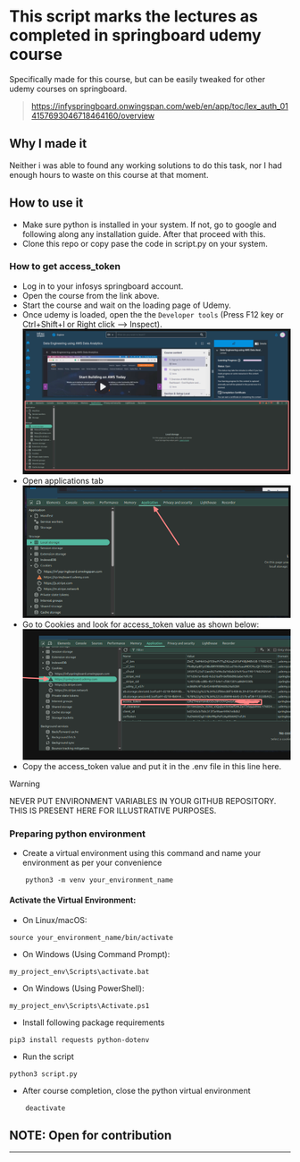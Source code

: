 # This script marks the lectures as completed in springboard udemy course

Specifically made for this course, but can be easily tweaked for other udemy courses on springboard.

> https://infyspringboard.onwingspan.com/web/en/app/toc/lex_auth_014157693046718464160/overview

## Why I made it

Neither i was able to found any working solutions to do this task, nor I had enough hours to waste on this course at that moment.

## How to use it

- Make sure python is installed in your system. If not, go to google and following along any installation guide. After that proceed with this.
- Clone this repo or copy pase the code in script.py on your system.

### How to get access_token

- Log in to your infosys springboard account.
- Open the course from the link above.
- Start the course and wait on the loading page of Udemy.
- Once udemy is loaded, open the the `Developer tools` (Press F12 key or Ctrl+Shift+I or Right click --> Inspect).![alt text](assets/image-1.png)
- Open applications tab![alt text](assets/image-2.png)
- Go to Cookies and look for access_token value as shown below:![alt text](assets/image-3.png)
- Copy the access_token value and put it in the .env file in this line here.

> [!WARNING]
> NEVER PUT ENVIRONMENT VARIABLES IN YOUR GITHUB REPOSITORY. THIS IS PRESENT HERE FOR ILLUSTRATIVE PURPOSES.

### Preparing python environment

- Create a virtual environment using this command and name your environment as per your convenience

```console
    python3 -m venv your_environment_name
```

#### Activate the Virtual Environment:

- On Linux/macOS:

```console
source your_environment_name/bin/activate
```

- On Windows (Using Command Prompt):

```console
my_project_env\Scripts\activate.bat
```

- On Windows (Using PowerShell):

```console
my_project_env\Scripts\Activate.ps1
```

- Install following package requirements

```console
pip3 install requests python-dotenv
```

- Run the script

```console
python3 script.py
```

- After course completion, close the python virtual environment

```console
    deactivate
```

## NOTE: Open for contribution

---
